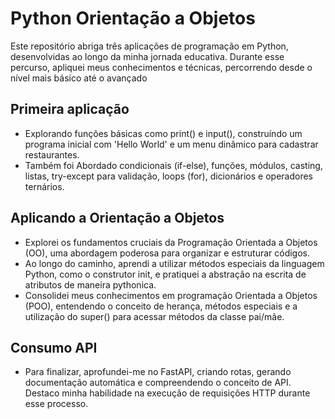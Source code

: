 <a style="text-decoration: none;" href="https://github.com/GabrielTozatti/python-orientacao-a-objetos/tree/main"><h1 style="color: white;">Python Orientação a Objetos</h1></a>
<p>Este repositório abriga três aplicações de programação em Python, desenvolvidas ao longo da minha jornada educativa. Durante esse percurso, apliquei meus conhecimentos e técnicas, percorrendo desde o nível mais básico até o avançado</p>

<h2>Primeira aplicação</h2>
<ul>
    <li>Explorando funções básicas como print() e input(), construíndo um programa inicial com 'Hello World' e um menu dinâmico para cadastrar restaurantes.</li>
    <li>Também foi Abordado condicionais (if-else), funções, módulos, casting, listas, try-except para validação, loops (for), dicionários e operadores ternários.</li>
</ul>

<h2>Aplicando a Orientação a Objetos</h2>
<ul>
    <li>Explorei os fundamentos cruciais da Programação Orientada a Objetos (OO), uma abordagem poderosa para organizar e estruturar códigos.</li>
    <li>Ao longo do caminho, aprendi a utilizar métodos especiais da linguagem Python, como o construtor init, e pratiquei a abstração na escrita de atributos de maneira pythonica.</li>
    <li>Consolidei meus conhecimentos em programação Orientada a Objetos (POO), entendendo o conceito de herança, métodos especiais e a utilização do super() para acessar métodos da classe pai/mãe.</li>
</ul>

<h2>Consumo API</h2>
<ul>
    <li>Para finalizar, aprofundei-me no FastAPI, criando rotas, gerando documentação automática e compreendendo o conceito de API. Destaco minha habilidade na execução de requisições HTTP durante esse processo.</li>
</ul>
